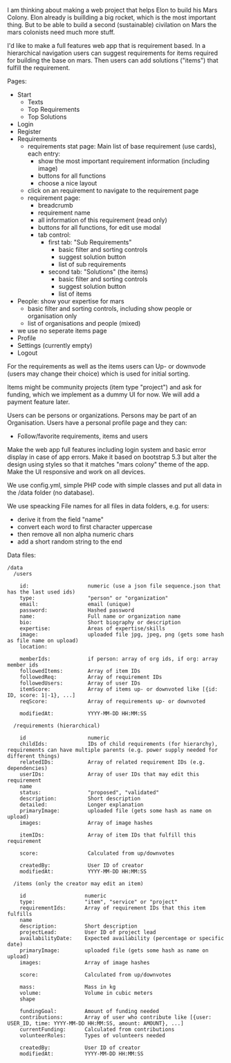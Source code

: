 
I am thinking about making a web project that helps Elon to build his Mars Colony. Elon already is buillding a big rocket, which is the most important thing. But to be able to build a second (sustainable) civilation on Mars the mars colonists need much more stuff.

I'd like to make a full features web app that is requirement based. In a hierarchical navigation users can suggest requirements for items required for building the base on mars. Then users can add solutions ("items") that fulfill the requirement.

Pages:

- Start
  - Texts
  - Top Requirements
  - Top Solutions
- Login
- Register
- Requirements
  - requirements stat page: Main list of base requirement (use cards), each entry:
    - show the most important requirement information (including image)
    - buttons for all functions
    - choose a nice layout
  - click on an requirement to navigate to the requirement page
  - requirement page:
    - breadcrumb
    - requirement name
    - all information of this requirement (read only)
    - buttons for all functions, for edit use modal
    - tab control:
      - first tab: "Sub Requirements"
        - basic filter and sorting controls
        - suggest solution button
        - list of sub requirements
      - second tab: "Solutions" (the items)
        - basic filter and sorting controls
        - suggest solution button
        - list of items
- People: show your expertise for mars
  - basic filter and sorting controls, including show people or organisation only
  - list of organisations and people (mixed)
- we use no seperate items page
- Profile
- Settings (currently empty)
- Logout

For the requirements as well as the items users can Up- or downvode (users may change their choice) which is used for initial sorting.

Items might be community projects (item type "project") and ask for funding, which we implement as a dummy UI for now. We will add a payment feature later.

Users can be persons or organizations. Persons may be part of an Organisation. Users have a personal profile page and they can:

- Follow/favorite requirements, items and users

Make the web app full features including login system and basic error display in case of app errors. Make it based on bootstrap 5.3 but alter the design using styles so that it matches "mars colony" theme of the app. Make the UI responsive and work on all devices.

We use config.yml, simple PHP code with simple classes and put all data in the /data folder (no database).

We use speacking File names for all files in data folders, e.g. for users:

- derive it from the field "name"
- convert each word to first character uppercase
- then remove all non alpha numeric chars
- add a short random string to the end

Data files:

```
/data
  /users

    id:                   numeric (use a json file sequence.json that has the last used ids)
    type:                 "person" or "organization"
    email:                email (unique)
    password:             Hashed password
    name:                 Full name or organization name
    bio:                  Short biography or description
    expertise:            Areas of expertise/skills
    image:                uploaded file jpg, jpeg, png (gets some hash as file name on upload)
    location:             

    memberIds:            if person: array of org ids, if org: array member ids
    followedItems:        Array of item IDs
    followedReq:          Array of requirement IDs
    followedUsers:        Array of user IDs
    itemScore:            Array of items up- or downvoted like [{id: ID, score: 1|-1}, ...]
    reqScore:             Array of requirements up- or downvoted

    modifiedAt:           YYYY-MM-DD HH:MM:SS

  /requirements (hierarchical)

    id                    numeric
    childIds:             IDs of child requirements (for hierarchy), requirements can have multiple parents (e.g. power supply needed for different things)
    relatedIDs:           Array of related requirement IDs (e.g. dependencies)
    userIDs:              Array of user IDs that may edit this requirement
    name
    status:               "proposed", "validated"
    description:          Short description
    detailed:             Longer explanation
    primaryImage:         uploaded file (gets some hash as name on upload)
    images:               Array of image hashes

    itemIDs:              Array of item IDs that fulfill this requirement

    score:                Calculated from up/downvotes

    createdBy:            User ID of creator
    modifiedAt:           YYYY-MM-DD HH:MM:SS

  /items (only the creator may edit an item)

    id                   numeric
    type:                "item", "service" or "project"
    requirementIds:      Array of requirement IDs that this item fulfills
    name
    description:         Short description
    projectLead:         User ID of project lead
    availabilityDate:    Expected availability (percentage or specific date)
    primaryImage:        uploaded file (gets some hash as name on upload)
    images:              Array of image hashes

    score:               Calculated from up/downvotes

    mass:                Mass in kg
    volume:              Volume in cubic meters
    shape

    fundingGoal:         Amount of funding needed
    contributions:       Array of user who contribute like [{user: USER_ID, time: YYYY-MM-DD HH:MM:SS, amount: AMOUNT}, ...]
    currentFunding:      Calculated from contributions
    volunteerRoles:      Types of volunteers needed

    createdBy:           User ID of creator
    modifiedAt:          YYYY-MM-DD HH:MM:SS
```
